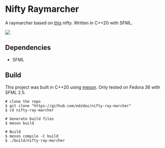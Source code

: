 # Nifty Raymarcher

A raymarcher based on [this](http://nifty.stanford.edu/2022/crotts-matzureff-ray-marching/) nifty.
Written in C++20 with SFML.

![](/home/ethan/dev/school/nifties/nifty-ray-marcher/screenshots/demo.png)

## Dependencies

* SFML

## Build

This project was built in C++20 using [meson](https://mesonbuild.com/).
Only tested on Fedora 36 with SFML 2.5.

```shell
# clone the repo
$ git clone "https://github.com/edzdez/nifty-ray-marcher"
$ cd nifty-ray-marcher

# Generate build files
$ meson build

# Build
$ meson compile -C build
$ ./build/nifty-ray-marcher 
```